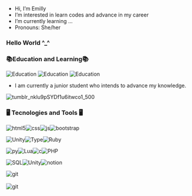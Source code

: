 -  Hi, I’m Emilly
-  I’m interested in learn codes and advance in my career
-  I’m currently learning ...
-  Pronouns: She/her

### Hello World ^_^

### 📚Education and Learning📚
![Education](https://img.shields.io/badge/Udemy-EC5252?style=for-the-badge&logo=UdemylogoColor=white)
![Education](https://img.shields.io/badge/Duolingo-58CC02?style=for-the-badge&logo=Duolingo&logoColor=white)
![Education](https://img.shields.io/badge/Khan%20Academy-14BF96?style=for-the-badge&logo=Khan%20Academy&logoColor=white)
<ul>
  <li>I am currently a junior student who intends to advance my knowledge.</li>
</ul>


![tumblr_nklu9pSYDf1u6itwco1_500](https://github.com/EmiiSakura/EmillyVit-ria/assets/157049269/fbd398f9-4458-4801-883c-3cc8c5c32295)

### 🖥️ Tecnologies and Tools 🖥️

  
  <img align="center" alt="html5" src="https://img.shields.io/badge/HTML5-E34F26?style=for-the-badge&logo=html5&logoColor=white"/><img align="center" alt="css" src="https://img.shields.io/badge/CSS3-1572B6?style=for-the-badge&logo=css3&logoColor=white"/><img align="center" alt="js" src="https://img.shields.io/badge/JavaScript-F7DF1E?style=for-the-badge&logo=javascript&logoColor=black"/><img align="center" alt="bootstrap" src="https://img.shields.io/badge/Bootstrap-563D7C?style=for-the-badge&logo=bootstrap&logoColor=white">

        
<img align="center" alt="Unity" src="https://img.shields.io/badge/Node.js-43853D?style=for-the-badge&logo=node.js&logoColor=white"><img align="center" alt="Type" src="https://img.shields.io/badge/TypeScript-007ACC?style=for-the-badge&logo=typescript&logoColor=white"><img align="center" alt="Ruby" src="https://img.shields.io/badge/Ruby-CC342D?style=for-the-badge&logo=ruby&logoColor=white">
  
  <img align="center" alt="py" src="https://img.shields.io/badge/Python-14354C?style=for-the-badge&logo=python&logoColor=white"/><img align="center" alt="Lua" src="https://img.shields.io/badge/Lua-2C2D72?style=for-the-badge&logo=lua&logoColor=white"><img align="center" alt="c" src="https://img.shields.io/badge/C%2B%2B-00599C?style=for-the-badge&logo=c%2B%2B&logoColor=white"><img align="center" alt="PHP" src="https://img.shields.io/badge/PHP-777BB4?style=for-the-badge&logo=php&logoColor=white">




  <img align="center" alt="SQL" src="https://img.shields.io/badge/MySQL-00000F?style=for-the-badge&logo=mysql&logoColor=white"><img align="center" alt="Unity" src="https://img.shields.io/badge/Unity-100000?style=for-the-badge&logo=unity&logoColor=white"><img align="center" alt="notion" src="https://img.shields.io/badge/Notion-000000?style=for-the-badge&logo=notion&logoColor=white">


  
<img align="center" alt="git" src="https://img.shields.io/badge/GIT-E44C30?style=for-the-badge&logo=git&logoColor=white">

<br>
  <br>
<img align="center" alt="git" src="https://github-readme-stats.vercel.app/api/top-langs/?username=EmiiSakura&theme=blue-green">
